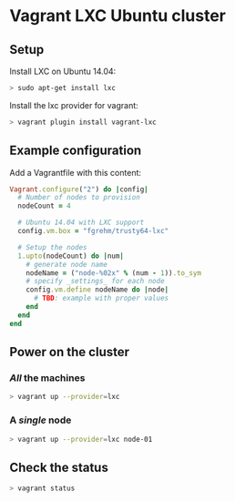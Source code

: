 # Vagrant LXC Ubuntu cluster

## Setup

Install LXC on Ubuntu 14.04:

```bash
> sudo apt-get install lxc
```

Install the lxc provider for vagrant:

```bash
> vagrant plugin install vagrant-lxc
```

## Example configuration

Add a Vagrantfile with this content:
```ruby
Vagrant.configure("2") do |config|
  # Number of nodes to provision
  nodeCount = 4

  # Ubuntu 14.04 with LXC support
  config.vm.box = "fgrehm/trusty64-lxc"

  # Setup the nodes
  1.upto(nodeCount) do |num|
    # generate node name
    nodeName = ("node-%02x" % (num - 1)).to_sym
    # specify _settings_ for each node
    config.vm.define nodeName do |node|
      # TBD: example with proper values
    end
  end
end
```

## Power on the cluster

### _All_ the machines

```bash
> vagrant up --provider=lxc
```

### A _single_ node

```bash
> vagrant up --provider=lxc node-01
```

## Check the status

```bash
> vagrant status
```

